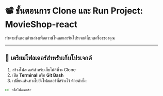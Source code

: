 # 📽️ ขั้นตอนการ Clone และ Run Project: MovieShop-react

ทำตามขั้นตอนด้านล่างเพื่อดาวน์โหลดและรันโปรเจกต์นี้บนเครื่องของคุณ

---

## 📁 เตรียมโฟลเดอร์สำหรับเก็บโปรเจกต์

1. สร้างโฟลเดอร์สำหรับเก็บไฟล์ที่จะ Clone
2. เปิด **Terminal** หรือ **Git Bash**
3. เปลี่ยนเส้นทางไปยังโฟลเดอร์ที่สร้างไว้ ด้วยคำสั่ง:

```bash
cd <ชื่อโฟลเดอร์>
